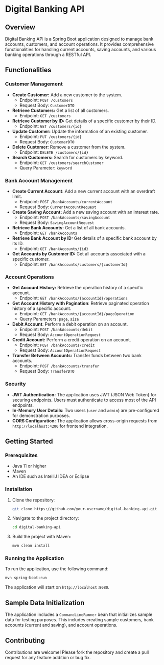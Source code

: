 # Digital Banking API

## Overview

Digital Banking API is a Spring Boot application designed to manage bank accounts, customers, and account operations. It provides comprehensive functionalities for handling current accounts, saving accounts, and various banking operations through a RESTful API.

## Functionalities

### Customer Management

- **Create Customer:** Add a new customer to the system.
  - Endpoint: `POST /customers`
  - Request Body: `CustomerDTO`
- **Retrieve Customers:** Get a list of all customers.
  - Endpoint: `GET /customers`
- **Retrieve Customer by ID:** Get details of a specific customer by their ID.
  - Endpoint: `GET /customers/{id}`
- **Update Customer:** Update the information of an existing customer.
  - Endpoint: `PUT /customers/{id}`
  - Request Body: `CustomerDTO`
- **Delete Customer:** Remove a customer from the system.
  - Endpoint: `DELETE /customers/{id}`
- **Search Customers:** Search for customers by keyword.
  - Endpoint: `GET /customers/searchCustomer`
  - Query Parameter: `keyword`

### Bank Account Management

- **Create Current Account:** Add a new current account with an overdraft limit.
  - Endpoint: `POST /bankAccounts/currentAccount`
  - Request Body: `CurrentAccountRequest`
- **Create Saving Account:** Add a new saving account with an interest rate.
  - Endpoint: `POST /bankAccounts/savingAccount`
  - Request Body: `SavingAccountRequest`
- **Retrieve Bank Accounts:** Get a list of all bank accounts.
  - Endpoint: `GET /bankAccounts`
- **Retrieve Bank Account by ID:** Get details of a specific bank account by its ID.
  - Endpoint: `GET /bankAccounts/{id}`
- **Get Accounts by Customer ID:** Get all accounts associated with a specific customer.
  - Endpoint: `GET /bankAccounts/customers/{customerId}`

### Account Operations

- **Get Account History:** Retrieve the operation history of a specific account.
  - Endpoint: `GET /bankAccounts/{accountId}/operations`
- **Get Account History with Pagination:** Retrieve paginated operation history of a specific account.
  - Endpoint: `GET /bankAccounts/{accountId}/pageOperation`
  - Query Parameters: `page`, `size`
- **Debit Account:** Perform a debit operation on an account.
  - Endpoint: `POST /bankAccounts/debit`
  - Request Body: `AccountOperationRequest`
- **Credit Account:** Perform a credit operation on an account.
  - Endpoint: `POST /bankAccounts/credit`
  - Request Body: `AccountOperationRequest`
- **Transfer Between Accounts:** Transfer funds between two bank accounts.
  - Endpoint: `POST /bankAccounts/transfer`
  - Request Body: `TransferDTO`

### Security

- **JWT Authentication:** The application uses JWT (JSON Web Token) for securing endpoints. Users must authenticate to access most of the API endpoints.
- **In-Memory User Details:** Two users (`user` and `admin`) are pre-configured for demonstration purposes.
- **CORS Configuration:** The application allows cross-origin requests from `http://localhost:4200` for frontend integration.

## Getting Started

### Prerequisites

- Java 11 or higher
- Maven
- An IDE such as IntelliJ IDEA or Eclipse

### Installation

1. Clone the repository:
   ```sh
   git clone https://github.com/your-username/digital-banking-api.git
   ```
2. Navigate to the project directory:
   ```sh
   cd digital-banking-api
   ```
3. Build the project with Maven:
   ```sh
   mvn clean install
   ```

### Running the Application

To run the application, use the following command:
```sh
mvn spring-boot:run
```

The application will start on `http://localhost:8080`.

## Sample Data Initialization

The application includes a `CommandLineRunner` bean that initializes sample data for testing purposes. This includes creating sample customers, bank accounts (current and saving), and account operations.

## Contributing

Contributions are welcome! Please fork the repository and create a pull request for any feature addition or bug fix.
